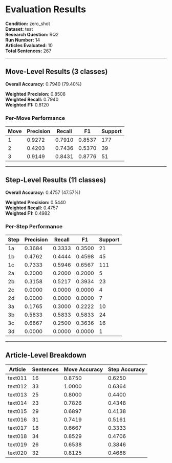 # Evaluation Results

**Condition:** zero_shot  
**Dataset:** test  
**Research Question:** RQ2  
**Run Number:** 14  
**Articles Evaluated:** 10  
**Total Sentences:** 267  

---

## Move-Level Results (3 classes)

**Overall Accuracy:** 0.7940 (79.40%)  

**Weighted Precision:** 0.8508  
**Weighted Recall:** 0.7940  
**Weighted F1:** 0.8120  

### Per-Move Performance

| Move | Precision | Recall | F1 | Support |
|------|-----------|--------|----|---------|
| 1 | 0.9272 | 0.7910 | 0.8537 | 177 |
| 2 | 0.4203 | 0.7436 | 0.5370 | 39 |
| 3 | 0.9149 | 0.8431 | 0.8776 | 51 |

---

## Step-Level Results (11 classes)

**Overall Accuracy:** 0.4757 (47.57%)  

**Weighted Precision:** 0.5440  
**Weighted Recall:** 0.4757  
**Weighted F1:** 0.4982  

### Per-Step Performance

| Step | Precision | Recall | F1 | Support |
|------|-----------|--------|----|---------|
| 1a | 0.3684 | 0.3333 | 0.3500 | 21 |
| 1b | 0.4762 | 0.4444 | 0.4598 | 45 |
| 1c | 0.7333 | 0.5946 | 0.6567 | 111 |
| 2a | 0.2000 | 0.2000 | 0.2000 | 5 |
| 2b | 0.3158 | 0.5217 | 0.3934 | 23 |
| 2c | 0.0000 | 0.0000 | 0.0000 | 4 |
| 2d | 0.0000 | 0.0000 | 0.0000 | 7 |
| 3a | 0.1765 | 0.3000 | 0.2222 | 10 |
| 3b | 0.5833 | 0.5833 | 0.5833 | 24 |
| 3c | 0.6667 | 0.2500 | 0.3636 | 16 |
| 3d | 0.0000 | 0.0000 | 0.0000 | 1 |

---

## Article-Level Breakdown

| Article | Sentences | Move Accuracy | Step Accuracy |
|---------|-----------|---------------|---------------|
| text011 | 16 | 0.8750 | 0.6250 |
| text012 | 33 | 1.0000 | 0.6364 |
| text013 | 25 | 0.8000 | 0.4400 |
| text014 | 23 | 0.7826 | 0.4348 |
| text015 | 29 | 0.6897 | 0.4138 |
| text016 | 31 | 0.7419 | 0.5161 |
| text017 | 18 | 0.6667 | 0.3333 |
| text018 | 34 | 0.8529 | 0.4706 |
| text019 | 26 | 0.6538 | 0.3846 |
| text020 | 32 | 0.8125 | 0.4688 |
